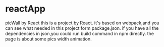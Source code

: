 # reactApp
picWall by React
this is a project by React. it's based on webpack,and you can see what needed in this project form package.json.
if you have all the dependencies in json,you could run build command in npm directly.
the page  is about some pics width animation.
